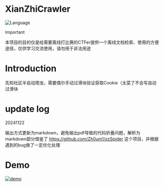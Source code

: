 # XianZhiCrawler

![Language](https://img.shields.io/badge/language-python-blue.svg)

> [!IMPORTANT]
> 本项目的目的仅是给需要离线打比赛的CTFer提供一个离线文档检索、使用的方便途径，仅供学习交流使用，请勿用于非法用途

# Introduction

先知社区半自动爬虫，需要偶尔手动过滑块验证获取Cookie（太菜了不会写自动过滑块

# update log

20241122

输出方式更新为markdown，避免输出pdf导致的代码折叠问题，解析为markdown部分借鉴了 https://github.com/Zh0um1/xzSpider 这个项目，并根据遇到的bug做了一定优化处理

# Demo

[![demo](https://i.ytimg.com/vi/prxfSq_cxVg/maxresdefault.jpg)](https://youtu.be/prxfSq_cxVg?si=1HfRxytnUvMXrDVI "demo")